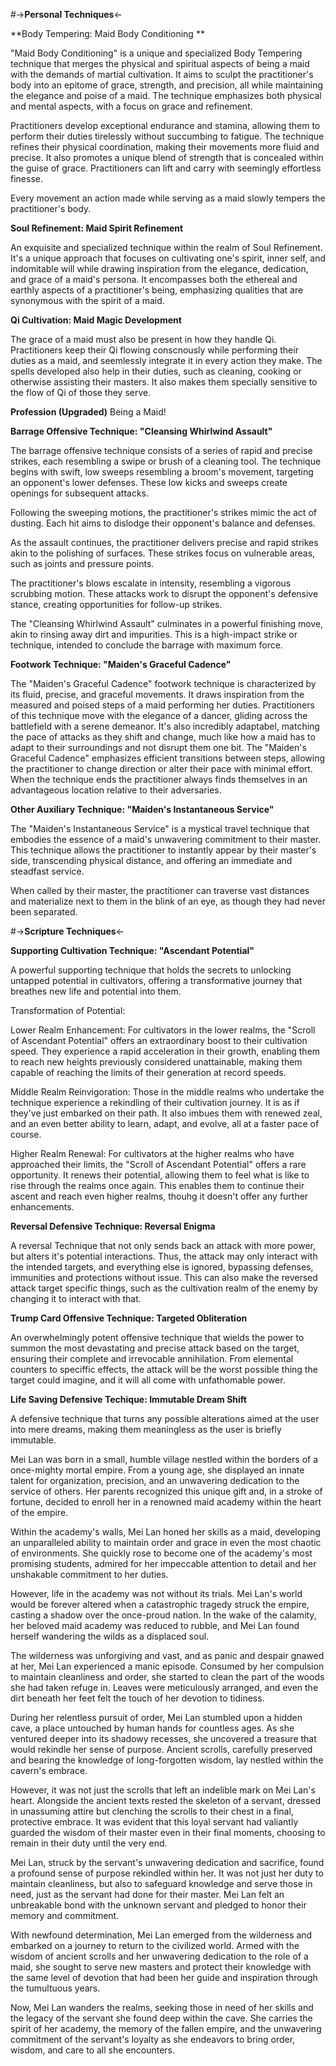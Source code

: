 #->**Personal Techniques**<-

**Body Tempering: Maid Body Conditioning **

"Maid Body Conditioning" is a unique and specialized Body Tempering technique that merges the physical and spiritual aspects of being a maid with the demands of martial cultivation. It aims to sculpt the practitioner's body into an epitome of grace, strength, and precision, all while maintaining the elegance and poise of a maid. The technique emphasizes both physical and mental aspects, with a focus on grace and refinement.

Practitioners develop exceptional endurance and stamina, allowing them to perform their duties tirelessly without succumbing to fatigue. The technique refines their physical coordination, making their movements more fluid and precise. It also promotes a unique blend of strength that is concealed within the guise of grace. Practitioners can lift and carry with seemingly effortless finesse.

Every movement an action made while serving as a maid slowly tempers the practitioner's body.

**Soul Refinement: Maid Spirit Refinement**

An exquisite and specialized technique within the realm of Soul Refinement. It's a unique approach that focuses on cultivating one's spirit, inner self, and indomitable will while drawing inspiration from the elegance, dedication, and grace of a maid's persona. It encompasses both the ethereal and earthly aspects of a practitioner's being, emphasizing qualities that are synonymous with the spirit of a maid.

**Qi Cultivation: Maid Magic Development**

The grace of a maid must also be present in how they handle Qi. Practitioners keep their Qi flowing conscnously while performing their duties as a maid, and seemlessly integrate it in every action they make. The spells developed also help in their duties, such as cleaning, cooking or otherwise assisting their masters. It also makes them specially sensitive to the flow of Qi of those they serve.

**Profession (Upgraded)**
Being  a Maid!

**Barrage Offensive Technique: "Cleansing Whirlwind Assault"**

The barrage offensive technique consists of a series of rapid and precise strikes, each resembling a swipe or brush of a cleaning tool. The technique begins with swift, low sweeps resembling a broom's movement, targeting an opponent's lower defenses. These low kicks and sweeps create openings for subsequent attacks. 

Following the sweeping motions, the practitioner's strikes mimic the act of dusting. Each hit aims to dislodge their opponent's balance and defenses.  

As the assault continues, the practitioner delivers precise and rapid strikes akin to the polishing of surfaces. These strikes focus on vulnerable areas, such as joints and pressure points.

The practitioner's blows escalate in intensity, resembling a vigorous scrubbing motion. These attacks work to disrupt the opponent's defensive stance, creating opportunities for follow-up strikes.

The "Cleansing Whirlwind Assault" culminates in a powerful finishing move, akin to rinsing away dirt and impurities. This is a high-impact strike or technique, intended to conclude the barrage with maximum force.

**Footwork Technique: "Maiden's Graceful Cadence"**

The "Maiden's Graceful Cadence" footwork technique is characterized by its fluid, precise, and graceful movements. It draws inspiration from the measured and poised steps of a maid performing her duties. Practitioners of this technique move with the elegance of a dancer, gliding across the battlefield with a serene demeanor. It's also incredibly adaptabel, matching the pace of attacks as they shift and change, much like how a maid has to adapt to their surroundings and not disrupt them one bit. The "Maiden's Graceful Cadence" emphasizes efficient transitions between steps, allowing the practitioner to change direction or alter their pace with minimal effort. When the technique ends the practitioner always finds themselves in an advantageous location relative to their adversaries.

**Other Auxiliary Technique: "Maiden's Instantaneous Service"**

The "Maiden's Instantaneous Service" is a mystical travel technique that embodies the essence of a maid's unwavering commitment to their master. This technique allows the practitioner to instantly appear by their master's side, transcending physical distance, and offering an immediate and steadfast service.

When called by their master, the practitioner can traverse vast distances and materialize next to them in the blink of an eye, as though they had never been separated.

#->**Scripture Techniques**<-

**Supporting Cultivation Technique: "Ascendant Potential"**

A powerful supporting technique that holds the secrets to unlocking untapped potential in cultivators, offering a transformative journey that breathes new life and potential into them.

Transformation of Potential:

Lower Realm Enhancement: For cultivators in the lower realms, the "Scroll of Ascendant Potential" offers an extraordinary boost to their cultivation speed. They experience a rapid acceleration in their growth, enabling them to reach new heights previously considered unattainable, making them capable of reaching the limits of their generation at record speeds.

Middle Realm Reinvigoration: Those in the middle realms who undertake the technique experience a rekindling of their cultivation journey. It is as if they've just embarked on their path. It also imbues them with renewed zeal, and an even better ability to learn, adapt, and evolve, all at a faster pace of course.

Higher Realm Renewal: For cultivators at the higher realms who have approached their limits, the "Scroll of Ascendant Potential" offers a rare opportunity. It renews their potential, allowing them to feel what is like to rise through the realms once again. This enables them to continue their ascent and reach even higher realms, thouhg it doesn't offer any further enhancements.

**Reversal Defensive Technique: Reversal Enigma**

A reversal Technique that not only sends back an attack with more power, but alters it's potential interactions. Thus, the attack may only interact with the intended targets, and everything else is ignored, bypassing defenses, immunities and protections without issue. This can also make the reversed attack target specific things, such as the cultivation realm of the enemy by changing it to interact with that.

**Trump Card Offensive Technique: Targeted Obliteration**

An overwhelmingly potent offensive technique that wields the power to summon the most devastating and precise attack based on the target, ensuring their complete and irrevocable annihilation. From elemental counters to speciffic effects, the attack will be the worst possible thing the target could imagine, and it will all come with unfathomable power.

**Life Saving Defensive Techique: Immutable Dream Shift**

A defensive technique that turns any possible alterations aimed at the user into mere dreams, making them meaningless as the user is briefly immutable.


Mei Lan was born in a small, humble village nestled within the borders of a once-mighty mortal empire. From a young age, she displayed an innate talent for organization, precision, and an unwavering dedication to the service of others. Her parents recognized this unique gift and, in a stroke of fortune, decided to enroll her in a renowned maid academy within the heart of the empire.

Within the academy's walls, Mei Lan honed her skills as a maid, developing an unparalleled ability to maintain order and grace in even the most chaotic of environments. She quickly rose to become one of the academy's most promising students, admired for her impeccable attention to detail and her unshakable commitment to her duties.

However, life in the academy was not without its trials. Mei Lan's world would be forever altered when a catastrophic tragedy struck the empire, casting a shadow over the once-proud nation. In the wake of the calamity, her beloved maid academy was reduced to rubble, and Mei Lan found herself wandering the wilds as a displaced soul.

The wilderness was unforgiving and vast, and as panic and despair gnawed at her, Mei Lan experienced a manic episode. Consumed by her compulsion to maintain cleanliness and order, she started to clean the part of the woods she had taken refuge in. Leaves were meticulously arranged, and even the dirt beneath her feet felt the touch of her devotion to tidiness.

During her relentless pursuit of order, Mei Lan stumbled upon a hidden cave, a place untouched by human hands for countless ages. As she ventured deeper into its shadowy recesses, she uncovered a treasure that would rekindle her sense of purpose. Ancient scrolls, carefully preserved and bearing the knowledge of long-forgotten wisdom, lay nestled within the cavern's embrace.

However, it was not just the scrolls that left an indelible mark on Mei Lan's heart. Alongside the ancient texts rested the skeleton of a servant, dressed in unassuming attire but clenching the scrolls to their chest in a final, protective embrace. It was evident that this loyal servant had valiantly guarded the wisdom of their master even in their final moments, choosing to remain in their duty until the very end.

Mei Lan, struck by the servant's unwavering dedication and sacrifice, found a profound sense of purpose rekindled within her. It was not just her duty to maintain cleanliness, but also to safeguard knowledge and serve those in need, just as the servant had done for their master. Mei Lan felt an unbreakable bond with the unknown servant and pledged to honor their memory and commitment.

With newfound determination, Mei Lan emerged from the wilderness and embarked on a journey to return to the civilized world. Armed with the wisdom of ancient scrolls and her unwavering dedication to the role of a maid, she sought to serve new masters and protect their knowledge with the same level of devotion that had been her guide and inspiration through the tumultuous years.

Now, Mei Lan wanders the realms, seeking those in need of her skills and the legacy of the servant she found deep within the cave. She carries the spirit of her academy, the memory of the fallen empire, and the unwavering commitment of the servant's loyalty as she endeavors to bring order, wisdom, and care to all she encounters.